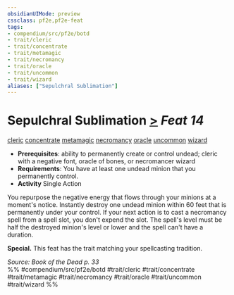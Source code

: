 ```yaml
---
obsidianUIMode: preview
cssclass: pf2e,pf2e-feat
tags:
- compendium/src/pf2e/botd
- trait/cleric
- trait/concentrate
- trait/metamagic
- trait/necromancy
- trait/oracle
- trait/uncommon
- trait/wizard
aliases: ["Sepulchral Sublimation"]
---
```

# Sepulchral Sublimation  [>](chapter-9-playing-the-game.md#Actions "Single Action") *Feat 14*  
[cleric](Reference/Rules/Traits/cleric.md "Cleric Class Trait")  [concentrate](concentrate.md "Concentrate Action & Ability Trait")  [metamagic](metamagic.md "Metamagic General Trait")  [necromancy](necromancy.md "Necromancy School Trait")  [oracle](Reference/Rules/Traits/oracle-apg.md "Oracle Class Trait")  [uncommon](uncommon.md "Uncommon Rarity Trait")  [wizard](Reference/Rules/Traits/wizard.md "Wizard Class Trait")  

- **Prerequisites**: ability to permanently create or control undead;  cleric with a negative font, oracle of bones, or necromancer wizard
- **Requirements**: You have at least one undead minion that you permanently control.
- **Activity** Single Action

You repurpose the negative energy that flows through your minions at a moment's notice. Instantly destroy one undead minion within 60 feet that is permanently under your control. If your next action is to cast a necromancy spell from a spell slot, you don't expend the slot. The spell's level must be half the destroyed minion's level or lower and the spell can't have a duration.

**Special.** This feat has the trait matching your spellcasting tradition.

*Source: Book of the Dead p. 33*  
%% #compendium/src/pf2e/botd #trait/cleric #trait/concentrate #trait/metamagic #trait/necromancy #trait/oracle #trait/uncommon #trait/wizard %%